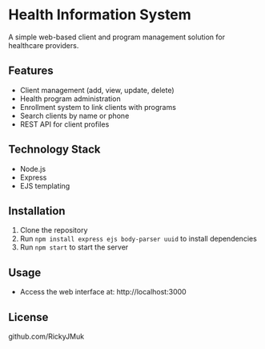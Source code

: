 # Health Information System

A simple web-based client and program management solution for healthcare providers.

## Features
- Client management (add, view, update, delete)
- Health program administration
- Enrollment system to link clients with programs
- Search clients by name or phone
- REST API for client profiles

## Technology Stack
- Node.js
- Express
- EJS templating

## Installation
1. Clone the repository
2. Run `npm install express ejs body-parser uuid` to install dependencies
3. Run `npm start` to start the server

## Usage
- Access the web interface at: http://localhost:3000

## License
github.com/RickyJMuk
